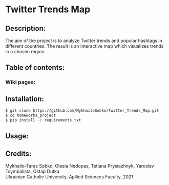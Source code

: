 # Twitter Trends Map
## Description:
The aim of the project is to analyze Twitter trends and popular hashtags in different 
countries. The result is an interactive map which visualizes trends in a chosen region.
## Table of contents:
### Wiki pages:
## Installation:
```Bash
$ git clone https://github.com/MykhailoSobko/Twitter_Trends_Map.git
$ cd homeworks_project
$ pip install -r requirements.txt
```
## Usage:
## Credits:
Mykhailo-Taras Sobko, Olesia Nedopas, Tetiana Prysiazhnyk, Yaroslav Tsymbalista, Ostap Dutka  
Ukrainian Catholic University, Apllied Sciences Faculty, 2021
